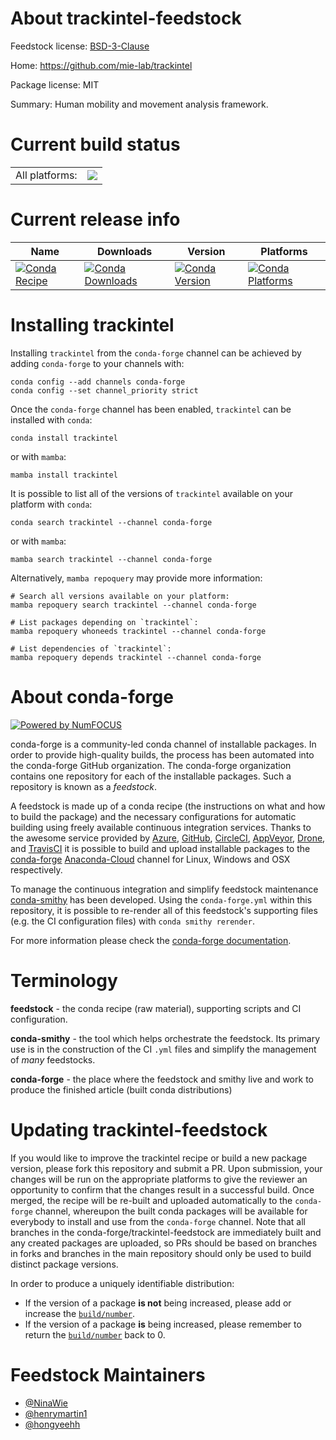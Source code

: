 About trackintel-feedstock
==========================

Feedstock license: [BSD-3-Clause](https://github.com/conda-forge/trackintel-feedstock/blob/main/LICENSE.txt)

Home: https://github.com/mie-lab/trackintel

Package license: MIT

Summary: Human mobility and movement analysis framework.

Current build status
====================


<table><tr><td>All platforms:</td>
    <td>
      <a href="https://dev.azure.com/conda-forge/feedstock-builds/_build/latest?definitionId=18675&branchName=main">
        <img src="https://dev.azure.com/conda-forge/feedstock-builds/_apis/build/status/trackintel-feedstock?branchName=main">
      </a>
    </td>
  </tr>
</table>

Current release info
====================

| Name | Downloads | Version | Platforms |
| --- | --- | --- | --- |
| [![Conda Recipe](https://img.shields.io/badge/recipe-trackintel-green.svg)](https://anaconda.org/conda-forge/trackintel) | [![Conda Downloads](https://img.shields.io/conda/dn/conda-forge/trackintel.svg)](https://anaconda.org/conda-forge/trackintel) | [![Conda Version](https://img.shields.io/conda/vn/conda-forge/trackintel.svg)](https://anaconda.org/conda-forge/trackintel) | [![Conda Platforms](https://img.shields.io/conda/pn/conda-forge/trackintel.svg)](https://anaconda.org/conda-forge/trackintel) |

Installing trackintel
=====================

Installing `trackintel` from the `conda-forge` channel can be achieved by adding `conda-forge` to your channels with:

```
conda config --add channels conda-forge
conda config --set channel_priority strict
```

Once the `conda-forge` channel has been enabled, `trackintel` can be installed with `conda`:

```
conda install trackintel
```

or with `mamba`:

```
mamba install trackintel
```

It is possible to list all of the versions of `trackintel` available on your platform with `conda`:

```
conda search trackintel --channel conda-forge
```

or with `mamba`:

```
mamba search trackintel --channel conda-forge
```

Alternatively, `mamba repoquery` may provide more information:

```
# Search all versions available on your platform:
mamba repoquery search trackintel --channel conda-forge

# List packages depending on `trackintel`:
mamba repoquery whoneeds trackintel --channel conda-forge

# List dependencies of `trackintel`:
mamba repoquery depends trackintel --channel conda-forge
```


About conda-forge
=================

[![Powered by
NumFOCUS](https://img.shields.io/badge/powered%20by-NumFOCUS-orange.svg?style=flat&colorA=E1523D&colorB=007D8A)](https://numfocus.org)

conda-forge is a community-led conda channel of installable packages.
In order to provide high-quality builds, the process has been automated into the
conda-forge GitHub organization. The conda-forge organization contains one repository
for each of the installable packages. Such a repository is known as a *feedstock*.

A feedstock is made up of a conda recipe (the instructions on what and how to build
the package) and the necessary configurations for automatic building using freely
available continuous integration services. Thanks to the awesome service provided by
[Azure](https://azure.microsoft.com/en-us/services/devops/), [GitHub](https://github.com/),
[CircleCI](https://circleci.com/), [AppVeyor](https://www.appveyor.com/),
[Drone](https://cloud.drone.io/welcome), and [TravisCI](https://travis-ci.com/)
it is possible to build and upload installable packages to the
[conda-forge](https://anaconda.org/conda-forge) [Anaconda-Cloud](https://anaconda.org/)
channel for Linux, Windows and OSX respectively.

To manage the continuous integration and simplify feedstock maintenance
[conda-smithy](https://github.com/conda-forge/conda-smithy) has been developed.
Using the ``conda-forge.yml`` within this repository, it is possible to re-render all of
this feedstock's supporting files (e.g. the CI configuration files) with ``conda smithy rerender``.

For more information please check the [conda-forge documentation](https://conda-forge.org/docs/).

Terminology
===========

**feedstock** - the conda recipe (raw material), supporting scripts and CI configuration.

**conda-smithy** - the tool which helps orchestrate the feedstock.
                   Its primary use is in the construction of the CI ``.yml`` files
                   and simplify the management of *many* feedstocks.

**conda-forge** - the place where the feedstock and smithy live and work to
                  produce the finished article (built conda distributions)


Updating trackintel-feedstock
=============================

If you would like to improve the trackintel recipe or build a new
package version, please fork this repository and submit a PR. Upon submission,
your changes will be run on the appropriate platforms to give the reviewer an
opportunity to confirm that the changes result in a successful build. Once
merged, the recipe will be re-built and uploaded automatically to the
`conda-forge` channel, whereupon the built conda packages will be available for
everybody to install and use from the `conda-forge` channel.
Note that all branches in the conda-forge/trackintel-feedstock are
immediately built and any created packages are uploaded, so PRs should be based
on branches in forks and branches in the main repository should only be used to
build distinct package versions.

In order to produce a uniquely identifiable distribution:
 * If the version of a package **is not** being increased, please add or increase
   the [``build/number``](https://docs.conda.io/projects/conda-build/en/latest/resources/define-metadata.html#build-number-and-string).
 * If the version of a package **is** being increased, please remember to return
   the [``build/number``](https://docs.conda.io/projects/conda-build/en/latest/resources/define-metadata.html#build-number-and-string)
   back to 0.

Feedstock Maintainers
=====================

* [@NinaWie](https://github.com/NinaWie/)
* [@henrymartin1](https://github.com/henrymartin1/)
* [@hongyeehh](https://github.com/hongyeehh/)

